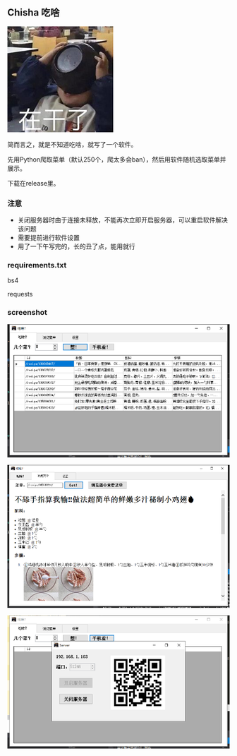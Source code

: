 ## Chisha 吃啥

![ganfan](https://github.com/WWILLV/chisha/raw/master/ganfan.JPG)

简而言之，就是不知道吃啥，就写了一个软件。

先用Python爬取菜单（默认250个，爬太多会ban），然后用软件随机选取菜单并展示。

下载在release里。

### 注意

- 关闭服务器时由于连接未释放，不能再次立即开启服务器，可以重启软件解决该问题
- 需要提前进行软件设置
- 用了一下午写完的，长的丑了点，能用就行

### requirements.txt

bs4

requests

### screenshot

![](https://github.com/WWILLV/chisha/raw/master/screenshot/chisha.png)

![](https://github.com/WWILLV/chisha/raw/master/screenshot/recipe.png)

![](https://github.com/WWILLV/chisha/raw/master/screenshot/phone.png)
